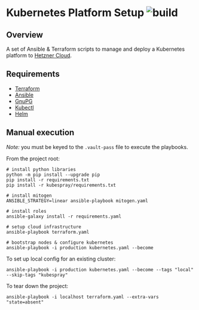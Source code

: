 # Kubernetes Platform Setup ![build](https://github.com/jrmcdonald/kubernetes-platform/workflows/build/badge.svg)

## Overview

A set of Ansible & Terraform scripts to manage and deploy a Kubernetes platform to [Hetzner Cloud](https://www.hetzner.com/cloud).

## Requirements

* [Terraform](https://www.terraform.io/)
* [Ansible](https://www.ansible.com/)
* [GnuPG](https://gnupg.org/)
* [Kubectl](https://kubernetes.io/docs/tasks/tools/install-kubectl/)
* [Helm](https://helm.sh/)

## Manual execution

*Note:* you must be keyed to the `.vault-pass` file to execute the playbooks.

From the project root:

```shell script
# install python libraries
python -m pip install --upgrade pip
pip install -r requirements.txt
pip install -r kubespray/requirements.txt

# install mitogen
ANSIBLE_STRATEGY=linear ansible-playbook mitogen.yaml

# install roles
ansible-galaxy install -r requirements.yaml

# setup cloud infrastructure
ansible-playbook terraform.yaml

# bootstrap nodes & configure kubernetes
ansible-playbook -i production kubernetes.yaml --become
```

To set up local config for an existing cluster:

```shell script
ansible-playbook -i production kubernetes.yaml --become --tags "local" --skip-tags "kubespray"
```

To tear down the project:

```shell script
ansible-playbook -i localhost terraform.yaml --extra-vars "state=absent"
```